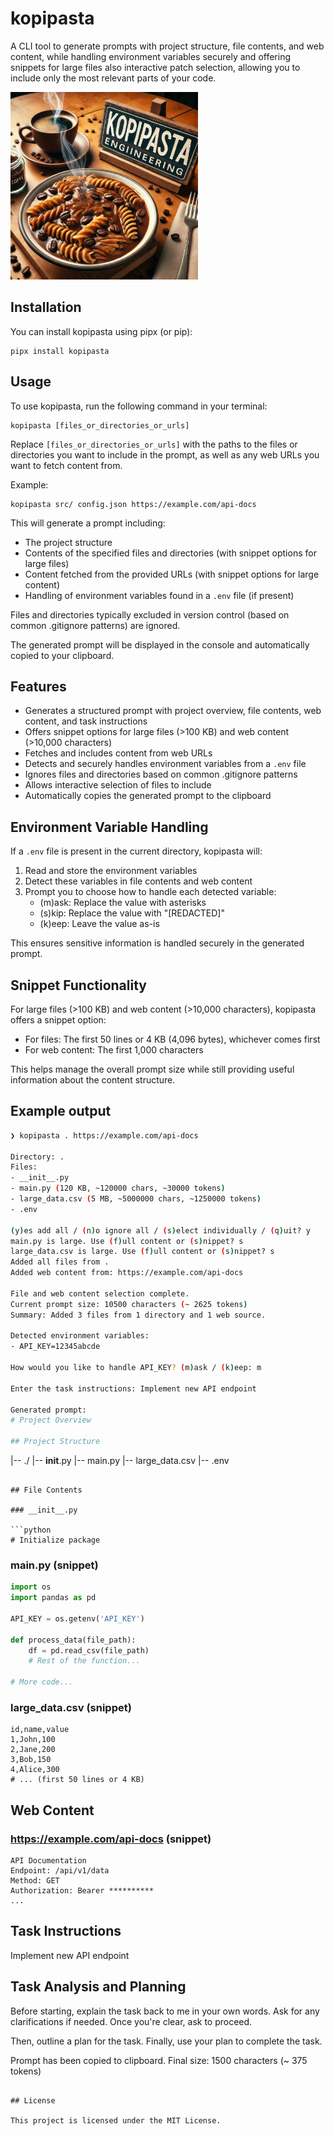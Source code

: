 # kopipasta

A CLI tool to generate prompts with project structure, file contents, and web content, while handling environment variables securely and offering snippets for large files also interactive patch selection, allowing you to include only the most relevant parts of your code.

<img src="kopipasta.jpg" alt="kopipasta" width="300">

## Installation

You can install kopipasta using pipx (or pip):

```
pipx install kopipasta
```

## Usage

To use kopipasta, run the following command in your terminal:

```
kopipasta [files_or_directories_or_urls]
```

Replace `[files_or_directories_or_urls]` with the paths to the files or directories you want to include in the prompt, as well as any web URLs you want to fetch content from.

Example:
```
kopipasta src/ config.json https://example.com/api-docs
```

This will generate a prompt including:
- The project structure
- Contents of the specified files and directories (with snippet options for large files)
- Content fetched from the provided URLs (with snippet options for large content)
- Handling of environment variables found in a `.env` file (if present)

Files and directories typically excluded in version control (based on common .gitignore patterns) are ignored.

The generated prompt will be displayed in the console and automatically copied to your clipboard.

## Features

- Generates a structured prompt with project overview, file contents, web content, and task instructions
- Offers snippet options for large files (>100 KB) and web content (>10,000 characters)
- Fetches and includes content from web URLs
- Detects and securely handles environment variables from a `.env` file
- Ignores files and directories based on common .gitignore patterns
- Allows interactive selection of files to include
- Automatically copies the generated prompt to the clipboard

## Environment Variable Handling

If a `.env` file is present in the current directory, kopipasta will:
1. Read and store the environment variables
2. Detect these variables in file contents and web content
3. Prompt you to choose how to handle each detected variable:
   - (m)ask: Replace the value with asterisks
   - (s)kip: Replace the value with "[REDACTED]"
   - (k)eep: Leave the value as-is

This ensures sensitive information is handled securely in the generated prompt.

## Snippet Functionality

For large files (>100 KB) and web content (>10,000 characters), kopipasta offers a snippet option:

- For files: The first 50 lines or 4 KB (4,096 bytes), whichever comes first
- For web content: The first 1,000 characters

This helps manage the overall prompt size while still providing useful information about the content structure.

## Example output

```bash
❯ kopipasta . https://example.com/api-docs

Directory: .
Files:
- __init__.py
- main.py (120 KB, ~120000 chars, ~30000 tokens)
- large_data.csv (5 MB, ~5000000 chars, ~1250000 tokens)
- .env

(y)es add all / (n)o ignore all / (s)elect individually / (q)uit? y
main.py is large. Use (f)ull content or (s)nippet? s
large_data.csv is large. Use (f)ull content or (s)nippet? s
Added all files from .
Added web content from: https://example.com/api-docs

File and web content selection complete.
Current prompt size: 10500 characters (~ 2625 tokens)
Summary: Added 3 files from 1 directory and 1 web source.

Detected environment variables:
- API_KEY=12345abcde

How would you like to handle API_KEY? (m)ask / (k)eep: m

Enter the task instructions: Implement new API endpoint

Generated prompt:
# Project Overview

## Project Structure

```
|-- ./
    |-- __init__.py
    |-- main.py
    |-- large_data.csv
    |-- .env
```

## File Contents

### __init__.py

```python
# Initialize package
```

### main.py (snippet)

```python
import os
import pandas as pd

API_KEY = os.getenv('API_KEY')

def process_data(file_path):
    df = pd.read_csv(file_path)
    # Rest of the function...

# More code...
```

### large_data.csv (snippet)

```
id,name,value
1,John,100
2,Jane,200
3,Bob,150
4,Alice,300
# ... (first 50 lines or 4 KB)
```

## Web Content

### https://example.com/api-docs (snippet)

```
API Documentation
Endpoint: /api/v1/data
Method: GET
Authorization: Bearer **********
...
```

## Task Instructions

Implement new API endpoint

## Task Analysis and Planning

Before starting, explain the task back to me in your own words. Ask for any clarifications if needed. Once you're clear, ask to proceed.

Then, outline a plan for the task. Finally, use your plan to complete the task.

Prompt has been copied to clipboard. Final size: 1500 characters (~ 375 tokens)
```

## License

This project is licensed under the MIT License.
